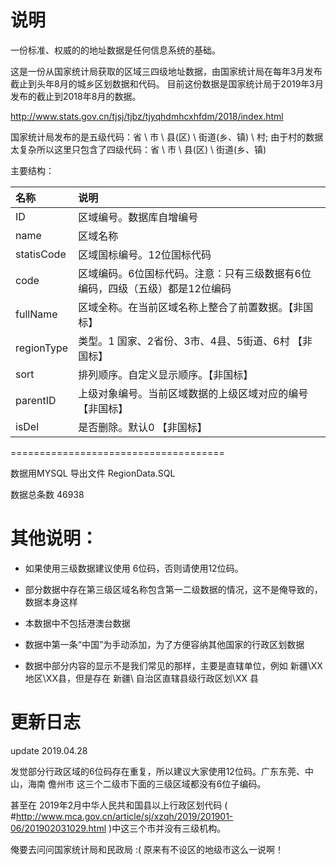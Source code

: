 # 说明
一份标准、权威的的地址数据是任何信息系统的基础。

这是一份从国家统计局获取的区域三四级地址数据，由国家统计局在每年3月发布截止到头年8月的城乡区划数据和代码。
目前这份数据是国家统计局于2019年3月发布的截止到2018年8月的数据。

http://www.stats.gov.cn/tjsj/tjbz/tjyqhdmhcxhfdm/2018/index.html

国家统计局发布的是五级代码：省 \ 市 \ 县(区) \ 街道(乡、镇) \ 村;
由于村的数据太复杂所以这里只包含了四级代码：省 \ 市 \ 县(区) \ 街道(乡、镇)

主要结构：


| 名称   | 说明 |
|:---------|:-------------------------|
|ID	|区域编号。数据库自增编号 |
|name |区域名称 |
|statisCode |区域国标编号。12位国标代码 |
|code|区域编码。6位国标代码。注意：只有三级数据有6位编码，四级（五级）都是12位编码 |
|fullName |区域全称。在当前区域名称上整合了前置数据。【非国标】|
|regionType |类型。1 国家、2省份、3市、4县、5街道、6村  【非国标】 |
|sort |排列顺序。自定义显示顺序。【非国标】 |
|parentID |	上级对象编号。当前区域数据的上级区域对应的编号 【非国标】|
|isDel |是否删除。默认0 【非国标】|


=====================================


数据用MYSQL 导出文件 RegionData.SQL

数据总条数 46938

# 其他说明：

 - 如果使用三级数据建议使用 6位码，否则请使用12位码。

 - 部分数据中存在第三级区域名称包含第一二级数据的情况，这不是俺导致的，数据本身这样

 - 本数据中不包括港澳台数据

 - 数据中第一条“中国”为手动添加，为了方便容纳其他国家的行政区划数据

 - 数据中部分内容的显示不是我们常见的那样，主要是直辖单位，例如 新疆\XX地区\XX县，但是存在 新疆\ 自治区直辖县级行政区划\XX 县

# 更新日志
update 2019.04.28 

发觉部分行政区域的6位码存在重复，所以建议大家使用12位码。广东东莞、中山，海南 儋州市 这三个二级市下面的三级区域都没有6位子编码。

甚至在 2019年2月中华人民共和国县以上行政区划代码 ( #http://www.mca.gov.cn/article/sj/xzqh/2019/201901-06/201902031029.html )中这三个市并没有三级机构。

俺要去问问国家统计局和民政局 :(  原来有不设区的地级市这么一说啊！

